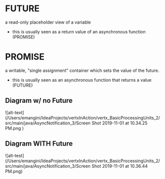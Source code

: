 # FUTURE
a read-only placeholder view of a variable
- this is usually seen as a return value of an asynchronous function (PROMISE)


# PROMISE
a writable, "single assignment" container which sets the value of the future.
- this is usually seen as an asynchronous function that returns a value (FUTURE)

## Diagram w/ no Future
![alt-text](/Users/emangini/IdeaProjects/vertxInAction/vertx_BasicProcessingUnits_2/src/main/java/AsyncNotification_3/Screen Shot 2019-11-01 at 10.34.25 PM.png
)

## Diagram WITH Future
![alt-test](/Users/emangini/IdeaProjects/vertxInAction/vertx_BasicProcessingUnits_2/src/main/java/AsyncNotification_3/Screen Shot 2019-11-01 at 10.36.44 PM.png)

